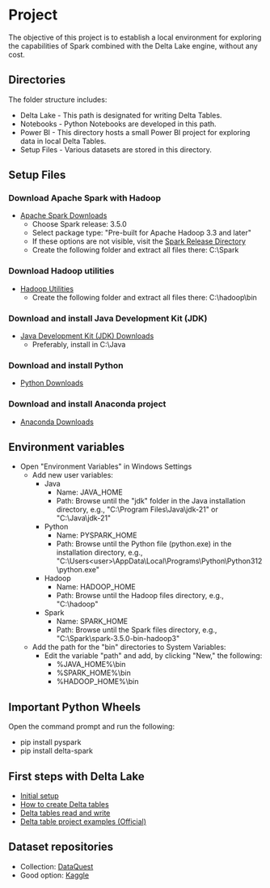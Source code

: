 # Project

The objective of this project is to establish a local environment for exploring the capabilities of Spark combined with the Delta Lake engine, without any cost.

## Directories

The folder structure includes:
- Delta Lake  - This path is designated for writing Delta Tables.
- Notebooks   - Python Notebooks are developed in this path.
- Power BI    - This directory hosts a small Power BI project for exploring data in local Delta Tables.
- Setup Files - Various datasets are stored in this directory.

## Setup Files

### Download Apache Spark with Hadoop

- [Apache Spark Downloads](https://spark.apache.org/downloads.html)
    - Choose Spark release: 3.5.0
    - Select package type: "Pre-built for Apache Hadoop 3.3 and later"
    - If these options are not visible, visit the [Spark Release Directory](https://archive.apache.org/dist/spark/)
    - Create the following folder and extract all files there: C:\Spark

### Download Hadoop utilities

- [Hadoop Utilities](https://github.com/cdarlint/winutils/tree/master/hadoop-3.3.5/bin)
    - Create the following folder and extract all files there: C:\hadoop\bin

### Download and install Java Development Kit (JDK)

- [Java Development Kit (JDK) Downloads](https://www.oracle.com/java/technologies/downloads/)
    - Preferably, install in C:\Java

### Download and install Python

- [Python Downloads](https://www.python.org/downloads/)

### Download and install Anaconda project

- [Anaconda Downloads](https://www.anaconda.com/download)

## Environment variables

- Open "Environment Variables" in Windows Settings
    - Add new user variables:
        - Java
            - Name: JAVA_HOME
            - Path: Browse until the "jdk" folder in the Java installation directory, e.g., "C:\Program Files\Java\jdk-21" or "C:\Java\jdk-21"
        - Python
            - Name: PYSPARK_HOME
            - Path: Browse until the Python file (python.exe) in the installation directory, e.g., "C:\Users\<user>\AppData\Local\Programs\Python\Python312\python.exe"
        - Hadoop
            - Name: HADOOP_HOME
            - Path: Browse until the Hadoop files directory, e.g., "C:\hadoop"
        - Spark
            - Name: SPARK_HOME
            - Path: Browse until the Spark files directory, e.g., "C:\Spark\spark-3.5.0-bin-hadoop3"
  - Add the path for the "bin" directories to System Variables:
    - Edit the variable "path" and add, by clicking "New," the following:
        - %JAVA_HOME%\bin
        - %SPARK_HOME%\bin
        - %HADOOP_HOME%\bin

## Important Python Wheels

Open the command prompt and run the following:
- pip install pyspark
- pip install delta-spark

## First steps with Delta Lake

- [Initial setup](https://docs.delta.io/latest/quick-start.html)
- [How to create Delta tables](https://delta.io/blog/2022-10-25-create-delta-lake-tables/)
- [Delta tables read and write](https://docs.delta.io/latest/delta-batch.html#language-python)
- [Delta table project examples (Official)](https://github.com/delta-io/delta/tree/master/examples/python)

## Dataset repositories

- Collection: [DataQuest](https://www.dataquest.io/blog/free-datasets-for-projects/)
- Good option: [Kaggle](https://www.kaggle.com/datasets)
